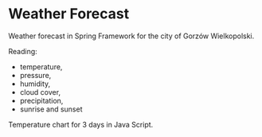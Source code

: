 # Weather Forecast

Weather forecast in Spring Framework for the city of Gorzów Wielkopolski. </br>

Reading:
- temperature,
- pressure,
- humidity,
- cloud cover,
- precipitation,
- sunrise and sunset

Temperature chart for 3 days in Java Script.

